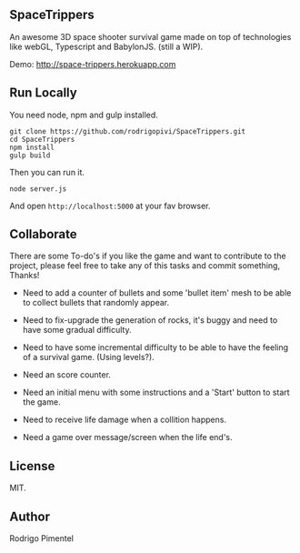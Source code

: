 ## SpaceTrippers ##
An awesome 3D space shooter survival game made on top of technologies like webGL, Typescript and BabylonJS.
(still a WIP).

Demo: http://space-trippers.herokuapp.com


## Run Locally ##
You need node, npm and gulp installed.

```
git clone https://github.com/rodrigopivi/SpaceTrippers.git
cd SpaceTrippers
npm install
gulp build
```
Then you can run it.
```
node server.js
```
And open `http://localhost:5000` at your fav browser.

## Collaborate ##

There are some To-do's if you like the game and want to contribute to the project, please feel free to take any of this tasks and commit something, Thanks!

* Need to add a counter of bullets and some 'bullet item' mesh to be able to collect bullets that randomly appear.

* Need to fix-upgrade the generation of rocks, it's buggy and need to have some gradual difficulty.

* Need to have some incremental difficulty to be able to have the feeling of a survival game. (Using levels?).

* Need an score counter.

* Need an initial menu with some instructions and a 'Start' button to start the game.

* Need to receive life damage when a collition happens.

* Need a game over message/screen when the life end's.

## License ##

MIT.

## Author ##

Rodrigo Pimentel